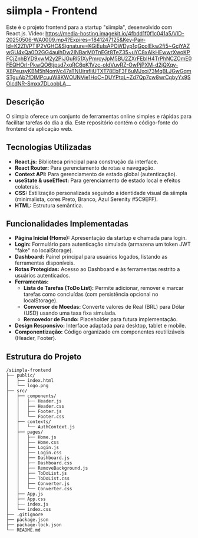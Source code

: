 # siimpla - Frontend 

Este é o projeto frontend para a startup "siimpla", desenvolvido com React.js. Video: https://media-hosting.imagekit.io/4fbdd1f0f1c041a5/VID-20250506-WA0009.mp4?Expires=1841247125&Key-Pair-Id=K2ZIVPTIP2VGHC&Signature=KGiEuIsAPOWDyp1qGpolEkw2fi5~GcjYAZwGU4xQa0D2GG4auihDw2INBarM0TnEGt8TeZ35~uYC8xAlkHEwwrXwoKPFCjZnhBYD9xwM2y2PiJGuRl51XyPmrcyJpM5BU2ZXrFEbIH4TrPhNCZOmE0FEQHOrI-PkwQO6tjpsd7xgRC6pK1Vzc-oIdVuvRZ-OwPjPXM-d2jQXqy-X8PeusyKBM5hNomVc47aTNUirsfliUTXT78EbF3F6uMJxoi73MqBLJGwGqmSTguAb7fDIMPcuuW8KWOUNVie1HoC~DUYPtqL~Zd7Qp7cw8wrCqbyYx9SOIcdNR-Smxx7DLoobLA__

## Descrição

O siimpla oferece um conjunto de ferramentas online simples e rápidas para facilitar tarefas do dia a dia. Este repositório contém o código-fonte do frontend da aplicação web.

## Tecnologias Utilizadas

*   **React.js:** Biblioteca principal para construção da interface.
*   **React Router:** Para gerenciamento de rotas e navegação.
*   **Context API:** Para gerenciamento de estado global (autenticação).
*   **useState & useEffect:** Para gerenciamento de estado local e efeitos colaterais.
*   **CSS:** Estilização personalizada seguindo a identidade visual da siimpla (minimalista, cores Preto, Branco, Azul Serenity #5C9EFF).
*   **HTML:** Estrutura semântica.

## Funcionalidades Implementadas

*   **Página Inicial (Home):** Apresentação da startup e chamada para login.
*   **Login:** Formulário para autenticação simulada (armazena um token JWT "fake" no localStorage).
*   **Dashboard:** Painel principal para usuários logados, listando as ferramentas disponíveis.
*   **Rotas Protegidas:** Acesso ao Dashboard e às ferramentas restrito a usuários autenticados.
*   **Ferramentas:**
    *   **Lista de Tarefas (ToDo List):** Permite adicionar, remover e marcar tarefas como concluídas (com persistência opcional no localStorage).
    *   **Conversor de Moedas:** Converte valores de Real (BRL) para Dólar (USD) usando uma taxa fixa simulada.
    *   **Removedor de Fundo:** Placeholder para futura implementação.
*   **Design Responsivo:** Interface adaptada para desktop, tablet e mobile.
*   **Componentização:** Código organizado em componentes reutilizáveis (Header, Footer).

## Estrutura do Projeto

```
/siimpla-frontend
├── public/
│   ├── index.html
│   └── logo.png
├── src/
│   ├── components/
│   │   ├── Header.js
│   │   ├── Header.css
│   │   ├── Footer.js
│   │   └── Footer.css
│   ├── contexts/
│   │   └── AuthContext.js
│   ├── pages/
│   │   ├── Home.js
│   │   ├── Home.css
│   │   ├── Login.js
│   │   ├── Login.css
│   │   ├── Dashboard.js
│   │   ├── Dashboard.css
│   │   ├── RemoveBackground.js
│   │   ├── ToDoList.js
│   │   ├── ToDoList.css
│   │   ├── Converter.js
│   │   └── Converter.css
│   ├── App.js
│   ├── App.css
│   ├── index.js
│   └── index.css
├── .gitignore
├── package.json
├── package-lock.json
└── README.md
```


